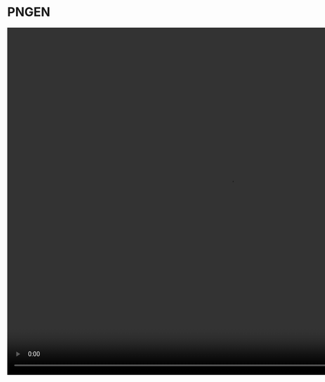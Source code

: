 PNGEN
===

<video src="http://o9sdkg4ln.bkt.clouddn.com/pngen.mov" autoplay width="1024" height="800" controls="controls"></video>